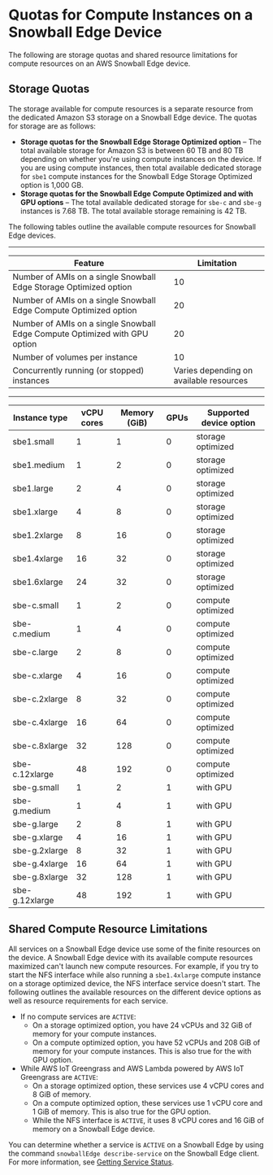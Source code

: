 # Quotas for Compute Instances on a Snowball Edge Device<a name="ec2-edge-limits"></a>

The following are storage quotas and shared resource limitations for compute resources on an AWS Snowball Edge device\.

## Storage Quotas<a name="device-storage-limits"></a>

The storage available for compute resources is a separate resource from the dedicated Amazon S3 storage on a Snowball Edge device\. The quotas for storage are as follows: 
+ **Storage quotas for the Snowball Edge Storage Optimized option** – The total available storage for Amazon S3 is between 60 TB and 80 TB depending on whether you're using compute instances on the device\. If you are using compute instances, then total available dedicated storage for `sbe1` compute instances for the Snowball Edge Storage Optimized option is 1,000 GB\.
+ **Storage quotas for the Snowball Edge Compute Optimized and with GPU options** – The total available dedicated storage for `sbe-c` and `sbe-g` instances is 7\.68 TB\. The total available storage remaining is 42 TB\.

The following tables outline the available compute resources for Snowball Edge devices\.


****  

| Feature | Limitation | 
| --- | --- | 
| Number of AMIs on a single Snowball Edge Storage Optimized option | 10 | 
| Number of AMIs on a single Snowball Edge Compute Optimized option | 20 | 
| Number of AMIs on a single Snowball Edge Compute Optimized with GPU option | 20 | 
| Number of volumes per instance | 10 | 
| Concurrently running \(or stopped\) instances | Varies depending on available resources | 


****  

| Instance type | vCPU cores | Memory \(GiB\) | GPUs | Supported device option | 
| --- | --- | --- | --- | --- | 
| sbe1\.small | 1 | 1 | 0 | storage optimized | 
| sbe1\.medium | 1 | 2 | 0 | storage optimized | 
| sbe1\.large | 2 | 4 | 0 | storage optimized | 
| sbe1\.xlarge | 4 | 8 | 0 | storage optimized | 
| sbe1\.2xlarge | 8 | 16 | 0 | storage optimized | 
| sbe1\.4xlarge | 16 | 32 | 0 | storage optimized | 
| sbe1\.6xlarge | 24 | 32 | 0 | storage optimized | 
| sbe\-c\.small | 1 | 2 | 0 |  compute optimized  | 
| sbe\-c\.medium | 1 | 4 | 0 |  compute optimized  | 
| sbe\-c\.large | 2 | 8 | 0 |  compute optimized  | 
| sbe\-c\.xlarge | 4 | 16 | 0 |  compute optimized  | 
| sbe\-c\.2xlarge | 8 | 32 | 0 |  compute optimized  | 
| sbe\-c\.4xlarge | 16 | 64 | 0 |  compute optimized  | 
| sbe\-c\.8xlarge | 32 | 128 | 0 |  compute optimized  | 
| sbe\-c\.12xlarge | 48 | 192 | 0 |  compute optimized  | 
| sbe\-g\.small | 1 | 2 | 1 | with GPU | 
| sbe\-g\.medium | 1 | 4 | 1 | with GPU | 
| sbe\-g\.large | 2 | 8 | 1 | with GPU | 
| sbe\-g\.xlarge | 4 | 16 | 1 | with GPU | 
| sbe\-g\.2xlarge | 8 | 32 | 1 | with GPU | 
| sbe\-g\.4xlarge | 16 | 64 | 1 | with GPU | 
| sbe\-g\.8xlarge | 32 | 128 | 1 | with GPU | 
| sbe\-g\.12xlarge | 48 | 192 | 1 | with GPU | 

## Shared Compute Resource Limitations<a name="shared-resource-limitations"></a>

All services on a Snowball Edge device use some of the finite resources on the device\. A Snowball Edge device with its available compute resources maximized can't launch new compute resources\. For example, if you try to start the NFS interface while also running a `sbe1.4xlarge` compute instance on a storage optimized device, the NFS interface service doesn't start\. The following outlines the available resources on the different device options as well as resource requirements for each service\.
+ If no compute services are `ACTIVE`:
  + On a storage optimized option, you have 24 vCPUs and 32 GiB of memory for your compute instances\.
  + On a compute optimized option, you have 52 vCPUs and 208 GiB of memory for your compute instances\. This is also true for the with GPU option\.
+ While AWS IoT Greengrass and AWS Lambda powered by AWS IoT Greengrass are `ACTIVE`:
  + On a storage optimized option, these services use 4 vCPU cores and 8 GiB of memory\.
  + On a compute optimized option, these services use 1 vCPU core and 1 GiB of memory\. This is also true for the GPU option\.
  + While the NFS interface is `ACTIVE`, it uses 8 vCPU cores and 16 GiB of memory on a Snowball Edge device\.

You can determine whether a service is `ACTIVE` on a Snowball Edge by using the command `snowballEdge describe-service` on the Snowball Edge client\. For more information, see [Getting Service Status](using-client-commands.md#client-service-status)\.